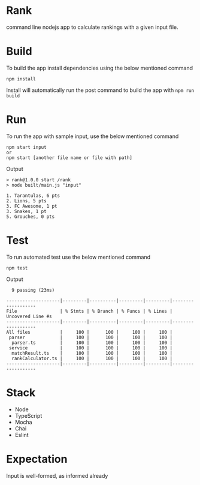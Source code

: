 # Rank

command line nodejs app to calculate rankings with a given input file.

# Build

To build the app install dependencies using the below mentioned command

```
npm install
```

Install will automatically run the post command to build the app with ```npm run build```

# Run

To run the app with sample input, use the below mentioned command

```
npm start input
or
npm start [another file name or file with path]
```

Output

```
> rank@1.0.0 start /rank
> node built/main.js "input"

1. Tarantulas, 6 pts
2. Lions, 5 pts
3. FC Awesome, 1 pt
3. Snakes, 1 pt
5. Grouches, 0 pts
```

# Test

To run automated test use the below mentioned command

```
npm test
```

Output

```
  9 passing (23ms)

--------------------|---------|----------|---------|---------|-------------------
File                | % Stmts | % Branch | % Funcs | % Lines | Uncovered Line #s 
--------------------|---------|----------|---------|---------|-------------------
All files           |     100 |      100 |     100 |     100 |                   
 parser             |     100 |      100 |     100 |     100 |                   
  parser.ts         |     100 |      100 |     100 |     100 |                   
 service            |     100 |      100 |     100 |     100 |                   
  matchResult.ts    |     100 |      100 |     100 |     100 |                   
  rankCalculator.ts |     100 |      100 |     100 |     100 |                   
--------------------|---------|----------|---------|---------|-------------------

```

# Stack
- Node
- TypeScript
- Mocha
- Chai
- Eslint

# Expectation

Input is well-formed, as informed already